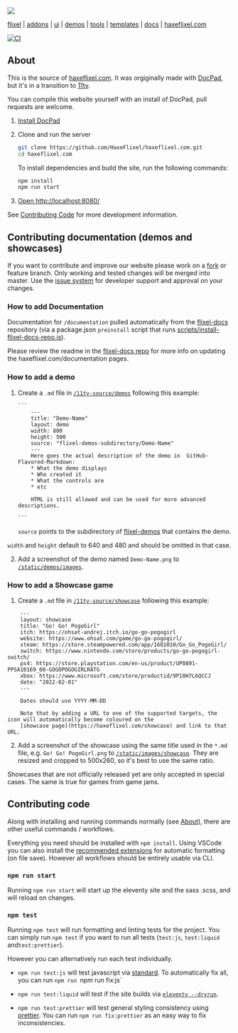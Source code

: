 [![](https://raw.github.com/HaxeFlixel/haxeflixel.com/master/src/files/images/flixel-logos/haxeflixel.com.png)](https://haxeflixel.com)

[flixel](https://github.com/HaxeFlixel/flixel) | [addons](https://github.com/HaxeFlixel/flixel-addons)
| [ui](https://github.com/HaxeFlixel/flixel-ui) | [demos](https://github.com/HaxeFlixel/flixel-demos)
| [tools](https://github.com/HaxeFlixel/flixel-tools) | [templates](https://github.com/HaxeFlixel/flixel-templates)
| [docs](https://github.com/HaxeFlixel/flixel-docs) | [haxeflixel.com](https://github.com/HaxeFlixel/haxeflixel.com)

[![CI](https://img.shields.io/github/actions/workflow/status/HaxeFlixel/haxeflixel.com/main.yml?branch=master&logo=github)](https://github.com/HaxeFlixel/haxeflixel.com/actions?query=workflow%3ACI)

## About

This is the source of [haxeflixel.com](https://haxeflixel.com/). It was orgiginally made with [DocPad](https://docpad.bevry.me/), but it's in a transition to [11ty](https://www.11ty.dev/).

You can compile this website yourself with an install of DocPad, pull requests are welcome.

1. [Install DocPad](https://docpad.bevry.me/start/install)

2. Clone and run the server

   ```bash
   git clone https://github.com/HaxeFlixel/haxeflixel.com.git
   cd haxeflixel.com
   ```

   To install dependencies and build the site, run the following commands:

   ```bash
   npm install
   npm run start
   ```

3. [Open http://localhost:8080/](http://localhost:8080/)

See [Contributing Code](#contributing-code) for more development information.

<!-- 4. Start hacking away by modifying the `src` directory, the live reload plugin will compile the site as you save
the files you modify. -->

## Contributing documentation (demos and showcases)

If you want to contribute and improve our website please work on a
[fork](https://github.com/HaxeFlixel/haxeflixel.com/fork) or feature branch. Only working and tested changes will
be merged into master. Use the [issue system](https://github.com/HaxeFlixel/haxeflixel.com/issues) for developer
support and approval on your changes.

### How to add Documentation

Documentation for `/documentation` pulled automatically from the [flixel-docs](https://github.com/HaxeFlixel/flixel-docs) repository (via a package.json `preinstall` script that runs [scripts/install-flixel-docs-repo.js](scripts/install-flixel-docs-repo.js)).

Please review the readme in the [flixel-docs repo](https://github.com/HaxeFlixel/flixel-docs#readme) for more info on updating the haxeflixel.com/documentation pages.

### How to add a demo

1.  Create a `.md` file in
    [`/11ty-source/demos`](https://github.com/HaxeFlixel/haxeflixel.com/tree/deev/11ty-source/demos)
    following this example:

        ```
            ---
            title: "Demo-Name"
            layout: demo
            width: 800
            height: 500
            source: "flixel-demos-subdirectory/Demo-Name"
            ---
            Here goes the actual description of the demo in  GitHub-Flavored-Markdown:
            * What the demo displays
            * Who created it
            * What the controls are
            * etc

            HTML is still allowed and can be used for more advanced descriptions.

        ```

    `source` points to the subdirectory of [flixel-demos](https://github.com/HaxeFlixel/flixel-demos)
    that contains the demo.

`width` and `height` default to 640 and 480 and should be omitted in that case.

2. Add a screenshot of the demo named `Demo-Name.png` to
   [`/static/demos/images`](https://github.com/HaxeFlixel/haxeflixel.com/tree/master/src/files/demos/images).

### How to add a Showcase game

1. Create a `.md` file in
   [`/11ty-source/showcase`](https://github.com/HaxeFlixel/haxeflixel.com/tree/dev/11ty-source/showcase)
   following this example:

```
    ---
    layout: showcase
    title: "Go! Go! PogoGirl"
    itch: https://ohsat-andrej.itch.io/go-go-pogogirl
    website: https://www.ohsat.com/game/go-go-pogogirl/
    steam: https://store.steampowered.com/app/1681010/Go_Go_PogoGirl/
    switch: https://www.nintendo.com/store/products/go-go-pogogirl-switch/
    ps4: https://store.playstation.com/en-us/product/UP0891-PPSA10169_00-GOGOPOGOGIRLRATG
    xbox: https://www.microsoft.com/store/productid/9P10H7L6QCCJ
    date: "2022-02-01"
    ---

    Dates should use YYYY-MM-DD

    Note that by adding a URL to one of the supported targets, the icon will automatically become coloured on the
    [showcase page](https://haxeflixel.com/showcase) and link to that URL.
```

2. Add a screenshot of the showcase using the same title used in the `*.md` file, e.g. `Go! Go! PogoGirl.png`
   to [`/static/images/showcase`](https://github.com/HaxeFlixel/haxeflixel.com/tree/master/src/files/images/showcase).
   They are resized and cropped to 500x260, so it's best to use the same ratio.

Showcases that are not officially released yet are only accepted in special cases. The same is true for games from game jams.

## Contributing code

Along with installing and running commands normally (see [About](#about)), there are other useful commands / workflows.

Everything you need should be installed with `npm install`. Using VSCode you can also install the [recommended extensions](.vscode/extensions.jsonc) for automatic formatting (on file save). However all workflows should be entirely usable via CLI.

### `npm run start`

Running `npm run start` will start up the eleventy site and the sass .scss, and will reload on changes.

### `npm test`

Running `npm test` will run formatting and linting tests for the project. You can simply run `npm test` if you want to run all tests (`test:js`, `test:liquid` and`test:prettier`).

However you can alternatively run each test individually.

- `npm run test:js` will test javascript via [standard](https://standardjs.com/). To automatically fix all, you can run `npm run `npm run fix:js`

- `npm run test:liquid` will test if the site builds via [`eleventy --dryrun`](https://www.11ty.dev/docs/usage/#dryrun-to-do-a-little-testing).

- `npm run test:prettier` will test general styling consistency using [prettier](https://prettier.io/). You can run `npm run fix:prettier` as an easy way to fix inconsistencies.
